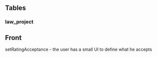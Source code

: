 

## Tables
### law_project

## Front
setRatingAcceptance
    - the user has a small UI to define what he accepts